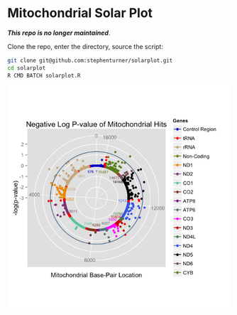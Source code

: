 # Mitochondrial Solar Plot

**_This repo is no longer maintained_**.

Clone the repo, enter the directory, source the script:

```bash
git clone git@github.com:stephenturner/solarplot.git
cd solarplot
R CMD BATCH solarplot.R
```

![solarplot](./solarplot.png)
